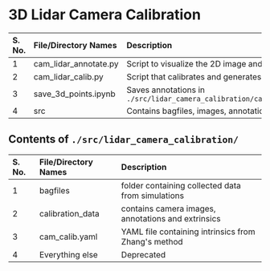 # 3D Lidar Camera Calibration

| S. No. | File/Directory Names | Description |
| :----- | :--------- | :------ |
| 1 | cam_lidar_annotate.py | Script to visualize the 2D image and 3D pointcloud
| 2 | cam_lidar_calib.py | Script that calibrates and generates extrinsics based on annotated data
| 3 | save_3d_points.ipynb | Saves annotations in `./src/lidar_camera_calibration/calibration_data/lidar_camera_calibration`
| 4 | src | Contains bagfiles, images, annotation and extrinsics (see below)

## Contents of `./src/lidar_camera_calibration/`
 
| S. No. | File/Directory Names | Description |
| :----- | :--------- | :------ |
| 1 | bagfiles | folder containing collected data from simulations
| 2 | calibration_data | contains camera images, annotations and extrinsics
| 3 | cam_calib.yaml | YAML file containing intrinsics from Zhang's method
| 4 | Everything else | Deprecated
